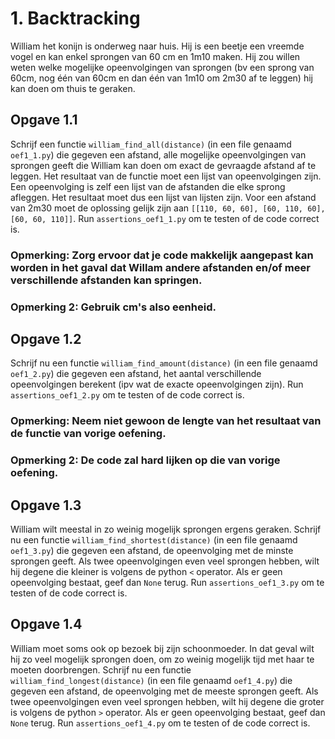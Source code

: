 # 1. Backtracking

William het konijn is onderweg naar huis. Hij is een beetje een vreemde vogel en kan enkel sprongen van 60 cm en 1m10 maken.
Hij zou willen weten welke mogelijke opeenvolgingen van sprongen (bv een sprong van 60cm, nog één van 60cm en dan één van 1m10 om 2m30 af te leggen) hij kan doen om thuis te geraken.

## Opgave 1.1

Schrijf een functie `william_find_all(distance)` (in een file genaamd `oef1_1.py`) die gegeven een afstand, alle mogelijke opeenvolgingen van sprongen geeft die William kan doen om exact de gevraagde afstand af te leggen. Het resultaat van de functie moet een lijst van opeenvolgingen zijn. Een opeenvolging is zelf een lijst van de afstanden die elke sprong afleggen. Het resultaat moet dus een lijst van lijsten zijn. Voor een afstand van 2m30 moet de oplossing gelijk zijn aan `[[110, 60, 60], [60, 110, 60], [60, 60, 110]]`. Run `assertions_oef1_1.py` om te testen of de code correct is.

### Opmerking: Zorg ervoor dat je code makkelijk aangepast kan worden in het gaval dat Willam andere afstanden en/of meer verschillende afstanden kan springen.

### Opmerking 2: Gebruik cm's also eenheid.

## Opgave 1.2

Schrijf nu een functie `william_find_amount(distance)` (in een file genaamd `oef1_2.py`) die gegeven een afstand, het aantal verschillende opeenvolgingen berekent (ipv wat de exacte opeenvolgingen zijn). Run `assertions_oef1_2.py` om te testen of de code correct is.

### Opmerking: Neem niet gewoon de lengte van het resultaat van de functie van vorige oefening.

### Opmerking 2: De code zal hard lijken op die van vorige oefening.

## Opgave 1.3

William wilt meestal in zo weinig mogelijk sprongen ergens geraken. Schrijf nu een functie `william_find_shortest(distance)` (in een file genaamd `oef1_3.py`) die gegeven een afstand, de opeenvolging met de minste sprongen geeft. Als twee opeenvolgingen even veel sprongen hebben, wilt hij degene die kleiner is volgens de python `<` operator. Als er geen opeenvolging bestaat, geef dan `None` terug. Run `assertions_oef1_3.py` om te testen of de code correct is.

## Opgave 1.4

William moet soms ook op bezoek bij zijn schoonmoeder. In dat geval wilt hij zo veel mogelijk sprongen doen, om zo weinig mogelijk tijd met haar te moeten doorbrengen. Schrijf nu een functie `william_find_longest(distance)` (in een file genaamd `oef1_4.py`) die gegeven een afstand, de opeenvolging met de meeste sprongen geeft. Als twee opeenvolgingen even veel sprongen hebben, wilt hij degene die groter is volgens de python `>` operator. Als er geen opeenvolging bestaat, geef dan `None` terug. Run `assertions_oef1_4.py` om te testen of de code correct is.
